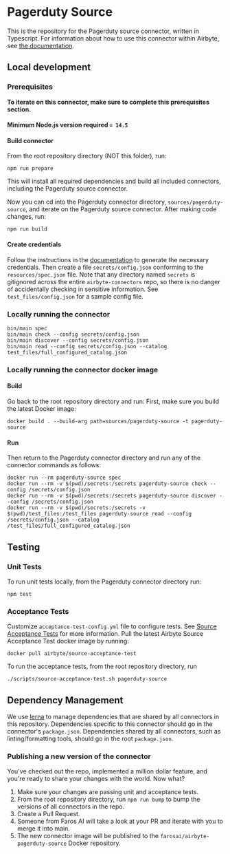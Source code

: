# Pagerduty Source

This is the repository for the Pagerduty source connector, written in Typescript.
For information about how to use this connector within Airbyte, see [the
documentation](https://docs.airbyte.io/integrations/sources/pagerduty).

## Local development

### Prerequisites
**To iterate on this connector, make sure to complete this prerequisites
section.**

#### Minimum Node.js version required `= 14.5`

#### Build connector
From the root repository directory (NOT this folder), run:
```
npm run prepare
```

This will install all required dependencies and build all included connectors,
including the Pagerduty source connector.

Now you can cd into the Pagerduty connector directory, `sources/pagerduty-source`,
and iterate on the Pagerduty source connector. After making code changes, run:
```
npm run build
```

#### Create credentials
Follow the instructions in the
[documentation](https://docs.airbyte.io/integrations/sources/pagerduty) to
generate the necessary credentials. Then create a file `secrets/config.json`
conforming to the `resources/spec.json` file.  Note that any directory named
`secrets` is gitignored across the entire `airbyte-connectors` repo, so there is
no danger of accidentally checking in sensitive information.  See
`test_files/config.json` for a sample config file.

### Locally running the connector
```
bin/main spec
bin/main check --config secrets/config.json
bin/main discover --config secrets/config.json
bin/main read --config secrets/config.json --catalog test_files/full_configured_catalog.json
```

### Locally running the connector docker image

#### Build
Go back to the root repository directory and run:
First, make sure you build the latest Docker image:
```
docker build . --build-arg path=sources/pagerduty-source -t pagerduty-source
```

#### Run
Then return to the Pagerduty connector directory and run any of the connector
commands as follows:
```
docker run --rm pagerduty-source spec
docker run --rm -v $(pwd)/secrets:/secrets pagerduty-source check --config /secrets/config.json
docker run --rm -v $(pwd)/secrets:/secrets pagerduty-source discover --config /secrets/config.json
docker run --rm -v $(pwd)/secrets:/secrets -v $(pwd)/test_files:/test_files pagerduty-source read --config /secrets/config.json --catalog /test_files/full_configured_catalog.json
```

## Testing

### Unit Tests
To run unit tests locally, from the Pagerduty connector directory run:
```
npm test
```

### Acceptance Tests
Customize `acceptance-test-config.yml` file to configure tests. See [Source
Acceptance
Tests](https://docs.airbyte.io/connector-development/testing-connectors/source-acceptance-tests-reference)
for more information.
Pull the latest Airbyte Source Acceptance Test docker image by running:
```
docker pull airbyte/source-acceptance-test
```

To run the acceptance tests, from the root repository directory, run
```
./scripts/source-acceptance-test.sh pagerduty-source
```

## Dependency Management
We use [lerna](https://lerna.js.org/) to manage dependencies that are shared by
all connectors in this repository. Dependencies specific to this connector
should go in the connector's `package.json`. Dependencies shared by all
connectors, such as linting/formatting tools, should go in the root
`package.json`.

### Publishing a new version of the connector
You've checked out the repo, implemented a million dollar feature, and you're
ready to share your changes with the world. Now what?
1. Make sure your changes are passing unit and acceptance tests.
1. From the root repository directory, run `npm run bump` to bump the versions
   of all connectors in the repo.
1. Create a Pull Request.
1. Someone from Faros AI will take a look at your PR and iterate with you to
   merge it into main.
1. The new connector image will be published to the
   `farosai/airbyte-pagerduty-source` Docker repository.
